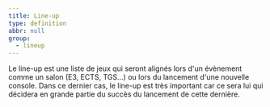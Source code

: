 ```yaml
---
title: Line-up
type: definition
abbr: null
group:
  - lineup
---
```

Le line-up est une liste de jeux qui seront alignés lors d'un évènement comme un salon (E3, ECTS, TGS...) ou lors du lancement d'une nouvelle console. Dans ce dernier cas, le line-up est très important car ce sera lui qui décidera en grande partie du succès du lancement de cette dernière.
